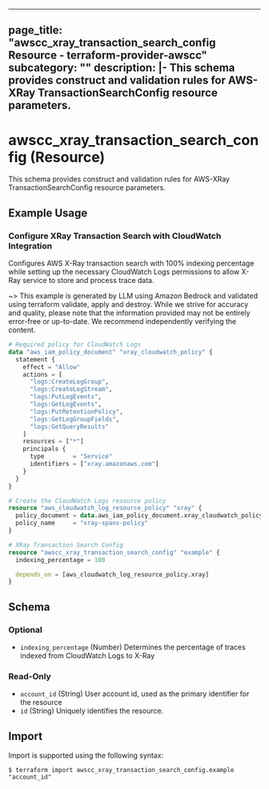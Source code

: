
---
page_title: "awscc_xray_transaction_search_config Resource - terraform-provider-awscc"
subcategory: ""
description: |-
  This schema provides construct and validation rules for AWS-XRay TransactionSearchConfig resource parameters.
---

# awscc_xray_transaction_search_config (Resource)

This schema provides construct and validation rules for AWS-XRay TransactionSearchConfig resource parameters.

## Example Usage

### Configure XRay Transaction Search with CloudWatch Integration

Configures AWS X-Ray transaction search with 100% indexing percentage while setting up the necessary CloudWatch Logs permissions to allow X-Ray service to store and process trace data.

~> This example is generated by LLM using Amazon Bedrock and validated using terraform validate, apply and destroy. While we strive for accuracy and quality, please note that the information provided may not be entirely error-free or up-to-date. We recommend independently verifying the content.

```terraform
# Required policy for CloudWatch Logs
data "aws_iam_policy_document" "xray_cloudwatch_policy" {
  statement {
    effect = "Allow"
    actions = [
      "logs:CreateLogGroup",
      "logs:CreateLogStream",
      "logs:PutLogEvents",
      "logs:GetLogEvents",
      "logs:PutRetentionPolicy",
      "logs:GetLogGroupFields",
      "logs:GetQueryResults"
    ]
    resources = ["*"]
    principals {
      type        = "Service"
      identifiers = ["xray.amazonaws.com"]
    }
  }
}

# Create the CloudWatch Logs resource policy
resource "aws_cloudwatch_log_resource_policy" "xray" {
  policy_document = data.aws_iam_policy_document.xray_cloudwatch_policy.json
  policy_name     = "xray-spans-policy"
}

# XRay Transaction Search Config
resource "awscc_xray_transaction_search_config" "example" {
  indexing_percentage = 100

  depends_on = [aws_cloudwatch_log_resource_policy.xray]
}
```

<!-- schema generated by tfplugindocs -->
## Schema

### Optional

- `indexing_percentage` (Number) Determines the percentage of traces indexed from CloudWatch Logs to X-Ray

### Read-Only

- `account_id` (String) User account id, used as the primary identifier for the resource
- `id` (String) Uniquely identifies the resource.

## Import

Import is supported using the following syntax:

```shell
$ terraform import awscc_xray_transaction_search_config.example "account_id"
```

